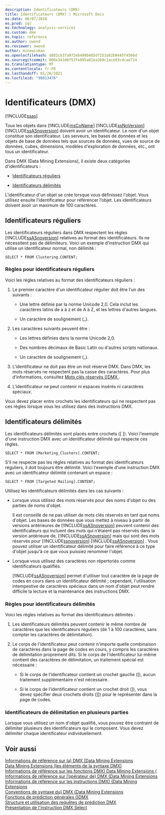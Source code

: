 ```yaml
---
description: Identificateurs (DMX)
title: Identificateurs (DMX) | Microsoft Docs
ms.date: 06/07/2018
ms.prod: sql
ms.technology: analysis-services
ms.custom: dmx
ms.topic: reference
ms.author: owend
ms.reviewer: owend
author: minewiskan
ms.openlocfilehash: d802cb37a972eb498b485d7253a82b8445f4566d
ms.sourcegitcommit: 00be343d0f53fe095a01ea2b9c1ace93cdcae724
ms.translationtype: MT
ms.contentlocale: fr-FR
ms.lasthandoff: 01/26/2021
ms.locfileid: "98813476"
---
```

# <a name="identifiers-dmx"></a>Identificateurs (DMX)
[!INCLUDE[ssas](../includes/applies-to-version/ssas.md)]

  Tous les objets dans [!INCLUDE[msCoName](../includes/msconame-md.md)] [!INCLUDE[ssNoVersion](../includes/ssnoversion-md.md)] [!INCLUDE[ssASnoversion](../includes/ssasnoversion-md.md)] doivent avoir un identificateur. Le nom d'un objet constitue son identificateur. Les serveurs, les bases de données et les objets de base de données tels que sources de données, vues de source de données, cubes, dimensions, modèles d'exploration de données, etc., ont tous un identificateur.  
  
 Dans DMX (Data Mining Extensions), il existe deux catégories d'identificateurs :  
  
-   [Identificateurs réguliers](#RegularIdentifiers)  
  
-   [Identificateurs délimités](#DelimitedIdentifiers)  
  
 L'identificateur d'un objet se crée lorsque vous définissez l'objet. Vous utilisez ensuite l’identificateur pour référencer l’objet. Les identificateurs doivent avoir un maximum de 100 caractères.  
  
##  <a name="regular-identifiers"></a><a name="RegularIdentifiers"></a> Identificateurs réguliers  
 Les identificateurs réguliers dans DMX respectent les règles [!INCLUDE[ssASnoversion](../includes/ssasnoversion-md.md)] relatives au format des identificateurs. Ils ne nécessitent pas de délimiteurs. Voici un exemple d’instruction DMX qui utilise un identificateur normal, non délimité :  
  
```  
SELECT * FROM Clustering.CONTENT;  
```  
  
### <a name="rules-for-regular-identifiers"></a>Règles pour identificateurs réguliers  
 Voici les règles relatives au format des identificateurs réguliers :  
  
1.  Le premier caractère d'un identificateur régulier doit être l'un des suivants :  
  
    -   Une lettre définie par la norme Unicode 2,0. Cela inclut les caractères latins de a à z et de A à Z, et les lettres d'autres langues.  
  
    -   Un caractère de soulignement (_).  
  
2.  Les caractères suivants peuvent être :  
  
    -   Les lettres définies dans la norme Unicode 2,0.  
  
    -   Des nombres décimaux de Basic Latin ou d'autres scripts nationaux.  
  
    -   Un caractère de soulignement (_).  
  
3.  L'identificateur ne doit pas être un mot réservé DMX. Dans DMX, les mots réservés ne respectent pas la casse des caractères. Pour plus d’informations, consultez [Mots clés réservés &#40;&#41;DMX ](../dmx/reserved-keywords-dmx.md).  
  
4.  L'identificateur ne peut contenir ni espaces insérés ni caractères spéciaux.  
  
 Vous devez placer entre crochets les identificateurs qui ne respectent pas ces règles lorsque vous les utilisez dans des instructions DMX.  
  
##  <a name="delimited-identifiers"></a><a name="DelimitedIdentifiers"></a> Identificateurs délimités  
 Les identificateurs délimités sont placés entre crochets ([ ]).  Voici l'exemple d'une instruction DMX avec un identificateur délimité qui respecte ces règles.  
  
```  
SELECT * FROM [Marketing_Clusters].CONTENT;  
```  
  
 S'il ne respecte pas les règles relatives au format des identificateurs réguliers, il doit toujours être délimité. Voici l'exemple d'une instruction DMX avec un identificateur délimité contenant un espace :  
  
```  
SELECT * FROM [Targeted Mailing].CONTENT;  
```  
  
 Utilisez les identificateurs délimités dans les cas suivants :  
  
-   Lorsque vous utilisez des mots réservés pour des noms d'objet ou des parties de noms d'objet.  
  
     Il est conseillé de ne pas utiliser de mots clés réservés en tant que noms d'objet. Les bases de données que vous mettez à niveau à partir de versions antérieures de [!INCLUDE[ssASnoversion](../includes/ssasnoversion-md.md)] peuvent contenir des identificateurs qui incluent des mots qui n’étaient pas réservés dans la version antérieure de, [!INCLUDE[ssASnoversion](../includes/ssasnoversion-md.md)] mais qui sont des mots réservés pour [!INCLUDE[ssnoversion](../includes/ssnoversion-md.md)] [!INCLUDE[ssASnoversion](../includes/ssasnoversion-md.md)] . Vous pouvez utiliser un identificateur délimité pour faire référence à ce type d'objet jusqu'à ce que vous puissiez renommer l'objet.  
  
-   Lorsque vous utilisez des caractères non répertoriés comme identificateurs qualifiés.  
  
     [!INCLUDE[ssASnoversion](../includes/ssasnoversion-md.md)] permet d'utiliser tout caractère de la page de codes en cours dans un identificateur délimité ; cependant, l'utilisation intempestive de caractères spéciaux dans un nom d'objet peut rendre difficile la lecture et la maintenance des instructions DMX.  
  
### <a name="rules-for-delimited-identifiers"></a>Règles pour identificateurs délimités  
 Voici les règles relatives au format des identificateurs délimités :  
  
1.  Les identificateurs délimités peuvent contenir le même nombre de caractères que les identificateurs réguliers (de 1 à 100 caractères, sans compter les caractères de délimitation).  
  
2.  Le corps de l'identificateur peut contenir n'importe quelle combinaison de caractères dans la page de codes en cours, y compris les caractères de délimitation proprement dits. Si le corps de l'identificateur lui-même contient des caractères de délimitation, un traitement spécial est nécessaire :  
  
    -   Si le corps de l'identificateur contient un crochet gauche ([), aucun traitement supplémentaire n'est nécessaire.  
  
    -   Si le corps de l'identificateur contient un crochet droit (]), vous devez spécifier deux crochets droits (]]) pour le représenter dans la page de codes.  
  
### <a name="delimiting-identifiers-with-multiple-parts"></a>Identificateurs de délimitation en plusieurs parties  
 Lorsque vous utilisez un nom d'objet qualifié, vous pouvez être contraint de délimiter plusieurs des identificateurs qui le composent. Vous devez délimiter chaque identificateur individuellement.  
  
## <a name="see-also"></a>Voir aussi  
 [Informations de référence sur la&#41; DMX &#40;Data Mining Extensions](../dmx/data-mining-extensions-dmx-reference.md)   
 [Data Mining Extensions &#40;les éléments de la syntaxe DMX&#41;](../dmx/data-mining-extensions-dmx-syntax-elements.md)   
 [Informations de référence sur les fonctions DMX&#41; Data Mining Extensions &#40;](../dmx/data-mining-extensions-dmx-function-reference.md)   
 [Informations de référence sur l’opérateur de&#41; DMX &#40;Data Mining Extensions](../dmx/data-mining-extensions-dmx-operator-reference.md)   
 [Informations de référence sur les instructions DMX&#41; &#40;Data Mining Extensions](../dmx/data-mining-extensions-dmx-statements.md)   
 [Conventions de syntaxe du&#41; DMX &#40;Data Mining Extensions](../dmx/data-mining-extensions-dmx-syntax-conventions.md)   
 [Fonctions de prédiction générales &#40;&#41;DMX ](../dmx/general-prediction-functions-dmx.md)   
 [Structure et utilisation des requêtes de prédiction DMX](../dmx/structure-and-usage-of-dmx-prediction-queries.md)   
 [Présentation de l'instruction DMX Select](../dmx/understanding-the-dmx-select-statement.md)  
  
  
